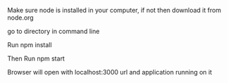 Make sure node is installed in your computer, if not then download it from node.org

go to directory in command line

Run
npm install

Then Run
npm start

Browser will open with localhost:3000 url and application running on it
